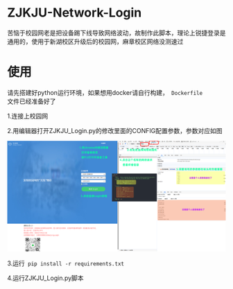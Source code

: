 # ZJKJU-Network-Login
苦恼于校园网老是把设备踢下线导致网络波动，故制作此脚本，理论上锐捷登录是通用的，使用于新湖校区升级后的校园网，麻章校区网络没测速过

# 使用
请先搭建好python运行环境，如果想用docker请自行构建，<code> Dockerfile </code>文件已经准备好了

1.连接上校园网

2.用编辑器打开ZJKJU_Login.py的修改里面的CONFIG配置参数，参数对应如图

![Image](https://raw.githubusercontent.com/YaYa404/ZJKJU-Network-Login/refs/heads/main/config.png)

3.运行<code> pip install -r requirements.txt </code>

4.运行ZJKJU_Login.py脚本
